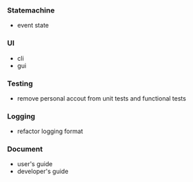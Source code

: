 ### Statemachine

* event state

### UI

* cli
* gui

### Testing

* remove personal accout from unit tests and functional tests

### Logging

* refactor logging format

### Document

* user's guide
* developer's guide
